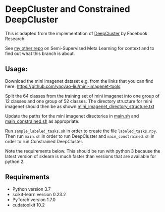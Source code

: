# DeepCluster and Constrained DeepCluster

This is adapted from the implementation of [DeepCluster](https://github.com/facebookresearch/deepcluster) by Facebook Research. 

See [my other repo](https://github.com/cmacho/Semi-Supervised-Meta-Learning) on Semi-Supervised Meta Learning for context and to find out what this branch is about.

## Usage:

Download the mini imagenet dataset e.g. from the links that you can find here:
https://github.com/yaoyao-liu/mini-imagenet-tools

Split the 64 classes from the training set of mini imagenet into one group of 12 classes and one group of 52 classes. The directory structure for mini imagenet should then be as shown [mini_imagenet_directory_structure.txt](mini_imagenet_directory_structure.txt)

Update the paths for the mini imagenet directories in [main.sh](main.sh) and [main_constrained.sh](main_constrained_dc.sh) as appropriate. 

Run `sample_labeled_tasks.sh` in order to create the file `labeled_tasks.npy`.
Then run `main.sh` in order to run DeepCluster and `main_constrained.sh` in order to run Constrained DeepCluster.

Note the requirements below. This should be run with python 3 because the latest version of sklearn is much faster than versions that are available for python 2.

## Requirements

- Python version 3.7
- scikit-learn version 0.23.2
- PyTorch version 1.7.0
- cudatoolkit 10.2
